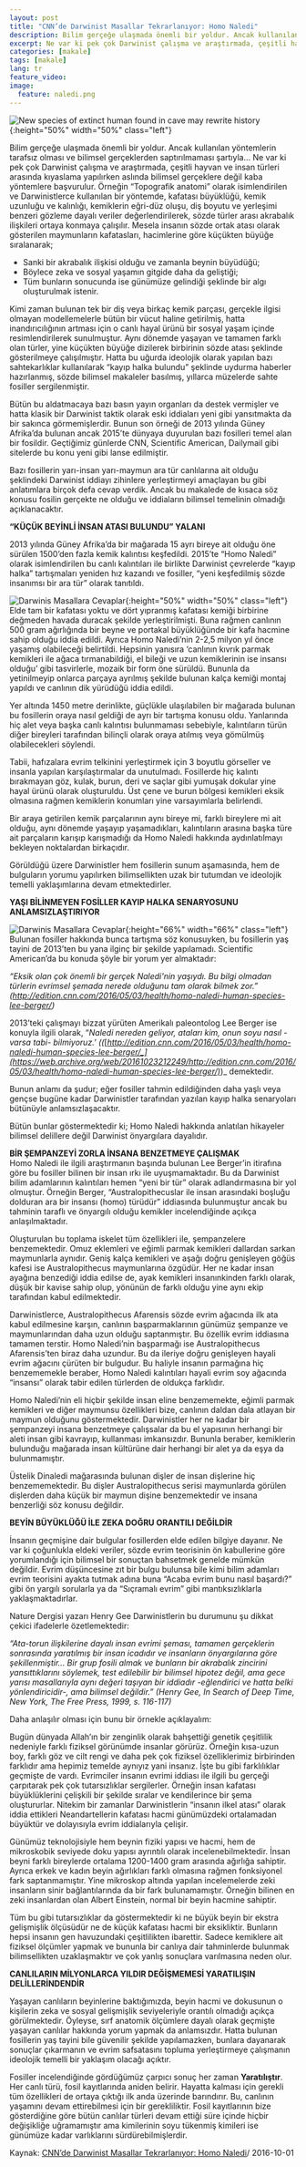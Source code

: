 ```yaml
---
layout: post
title: "CNN’de Darwinist Masallar Tekrarlanıyor: Homo Naledi"
description: Bilim gerçeğe ulaşmada önemli bir yoldur. Ancak kullanılan yöntemlerin tarafsız olması ve bilimsel gerçeklerden saptırılmaması şartıyla... 
excerpt: Ne var ki pek çok Darwinist çalışma ve araştırmada, çeşitli hayvan ve insan türleri arasında kıyaslama yapılırken aslında bilimsel gerçeklere değil kaba yöntemlere başvurulur.
categories: [makale]
tags: [makale]
lang: tr
feature_video: 
image:
  feature: naledi.png
---
```




![New species of extinct human found in cave may rewrite history](/images/Homo-naledi-2.jpg "New species of extinct human found in cave may rewrite history"){:height="50%" width="50%" class="left"}





Bilim gerçeğe ulaşmada önemli bir yoldur. Ancak kullanılan yöntemlerin tarafsız olması ve bilimsel gerçeklerden saptırılmaması şartıyla... Ne var ki pek çok Darwinist çalışma ve araştırmada, çeşitli hayvan ve insan türleri arasında kıyaslama yapılırken aslında bilimsel gerçeklere değil kaba yöntemlere başvurulur. Örneğin “Topografik anatomi” olarak isimlendirilen ve Darwinistlerce kullanılan bir yöntemde, kafatası büyüklüğü, kemik uzunluğu ve kalınlığı, kemiklerin eğri-düz oluşu, diş boyutu ve yerleşimi benzeri gözleme dayalı veriler değerlendirilerek, sözde türler arası akrabalık ilişkileri ortaya konmaya çalışılır. Mesela insanın sözde ortak atası olarak gösterilen maymunların kafatasları, hacimlerine göre küçükten büyüğe sıralanarak;

*   Sanki bir akrabalık ilişkisi olduğu ve zamanla beynin büyüdüğü;
*   Böylece zeka ve sosyal yaşamın gitgide daha da geliştiği;
*   Tüm bunların sonucunda ise günümüze gelindiği şeklinde bir algı oluşturulmak istenir.

Kimi zaman bulunan tek bir diş veya birkaç kemik parçası, gerçekle ilgisi olmayan modellemelerle bütün bir vücut haline getirilmiş, hatta inandırıcılığının artması için o canlı hayal ürünü bir sosyal yaşam içinde resimlendirilerek sunulmuştur. Aynı dönemde yaşayan ve tamamen farklı olan türler, yine küçükten büyüğe dizilerek birbirinin sözde atası şeklinde gösterilmeye çalışılmıştır. Hatta bu uğurda ideolojik olarak yapılan bazı sahtekarlıklar kullanılarak “kayıp halka bulundu” şeklinde uydurma haberler hazırlanmış, sözde bilimsel makaleler basılmış, yıllarca müzelerde sahte fosiller sergilenmiştir.


Bütün bu aldatmacaya bazı basın yayın organları da destek vermişler ve hatta klasik bir Darwinist taktik olarak eski iddiaları yeni gibi yansıtmakta da bir sakınca görmemişlerdir. Bunun son örneği de 2013 yılında Güney Afrika’da bulunan ancak 2015’te dünyaya duyurulan bazı fosilleri temel alan bir fosildir. Geçtiğimiz günlerde CNN, Scientific American, Dailymail gibi sitelerde bu konu yeni gibi lanse edilmiştir.

Bazı fosillerin yarı-insan yarı-maymun ara tür canlılarına ait olduğu şeklindeki Darwinist iddiayı zihinlere yerleştirmeyi amaçlayan bu gibi anlatımlara birçok defa cevap verdik. Ancak bu makalede de kısaca söz konusu fosilin gerçekte ne olduğu ve iddiaların bilimsel temelinin olmadığı açıklanacaktır.

**“KÜÇÜK BEYİNLİ İNSAN ATASI BULUNDU” YALANI**

2013 yılında Güney Afrika’da bir mağarada 15 ayrı bireye ait olduğu öne sürülen 1500’den fazla kemik kalıntısı keşfedildi. 2015’te “Homo Naledi” olarak isimlendirilen bu canlı kalıntıları ile birlikte Darwinist çevrelerde “kayıp halka” tartışmaları yeniden hız kazandı ve fosiller, “yeni keşfedilmiş sözde insanımsı bir ara tür” olarak tanıtıldı.

![Darwinis Masallara Cevaplar](/images/homo-naledi.jpg "Darwinis Masallara Cevaplar"){:height="50%" width="50%" class="left"} 
Elde tam bir kafatası yoktu ve dört yıpranmış kafatası kemiği birbirine değmeden havada duracak şekilde yerleştirilmişti. Buna rağmen canlının 500 gram ağırlığında bir beyne ve portakal büyüklüğünde bir kafa hacmine sahip olduğu iddia edildi. Ayrıca Homo Naledi’nin 2-2,5 milyon yıl önce yaşamış olabileceği belirtildi. Hepsinin yanısıra ‘canlının kıvrık parmak kemikleri ile ağaca tırmanabildiği, el bileği ve uzun kemiklerinin ise insansı olduğu’ gibi tasvirlerle, mozaik bir form öne sürüldü. Bununla da yetinilmeyip onlarca parçaya ayrılmış şekilde bulunan kalça kemiği montaj yapıldı ve canlının dik yürüdüğü iddia edildi.

Yer altında 1450 metre derinlikte, güçlükle ulaşılabilen bir mağarada bulunan bu fosillerin oraya nasıl geldiği de ayrı bir tartışma konusu oldu. Yanlarında hiç alet veya başka canlı kalıntısı bulunmaması sebebiyle, kalıntıların türün diğer bireyleri tarafından bilinçli olarak oraya atılmış veya gömülmüş olabilecekleri söylendi.

Tabii, hafızalara evrim telkinini yerleştirmek için 3 boyutlu görseller ve insanla yapılan karşılaştırmalar da unutulmadı. Fosillerde hiç kalıntı bırakmayan göz, kulak, burun, deri ve saçlar gibi yumuşak dokular yine hayal ürünü olarak oluşturuldu. Üst çene ve burun bölgesi kemikleri eksik olmasına rağmen kemiklerin konumları yine varsayımlarla belirlendi.

Bir araya getirilen kemik parçalarının aynı bireye mi, farklı bireylere mi ait olduğu, aynı dönemde yaşayıp yaşamadıkları, kalıntıların arasına başka türe ait parçaların karışıp karışmadığı da Homo Naledi hakkında aydınlatılmayı bekleyen noktalardan birkaçıdır.

Görüldüğü üzere Darwinistler hem fosillerin sunum aşamasında, hem de bulguların yorumu yapılırken bilimsellikten uzak bir tutumdan ve ideolojik temelli yaklaşımlarına devam etmektedirler.

**YAŞI BİLİNMEYEN FOSİLLER KAYIP HALKA SENARYOSUNU ANLAMSIZLAŞTIRIYOR**


![Darwinis Masallara Cevaplar](/images/30383701.jpg "Darwinis Masallara Cevaplar"){:height="66%" width="66%" class="left"}
Bulunan fosiller hakkında bunca tartışma söz konusuyken, bu fosillerin yaş tayini de 2013’ten bu yana ilginç bir şekilde yapılamadı. Scientific American’da bu konuda şöyle bir yorum yer almaktadır:

_“Eksik olan çok önemli bir gerçek Naledi'nin yaşıydı. Bu bilgi olmadan türlerin evrimsel şemada nerede olduğunu tam olarak bilmek zor.” (http://edition.cnn.com/2016/05/03/health/homo-naledi-human-species-lee-berger/)_

2013’teki çalışmayı bizzat yürüten Amerikalı paleontolog Lee Berger ise konuyla ilgili olarak, “_Naledi nereden geliyor, ataları kim, onun soyu nasıl -varsa tabi- bilmiyoruz.' ((_[_http://edition.cnn.com/2016/05/03/health/homo-naledi-human-species-lee-berger/_](https://web.archive.org/web/20161023212249/http://edition.cnn.com/2016/05/03/health/homo-naledi-human-species-lee-berger/)_)_ demektedir.

Bunun anlamı da şudur; eğer fosiller tahmin edildiğinden daha yaşlı veya gençse bugüne kadar Darwinistler tarafından yazılan kayıp halka senaryoları bütünüyle anlamsızlaşacaktır.

Bütün bunlar göstermektedir ki; Homo Naledi hakkında anlatılan hikayeler bilimsel delillere değil Darwinist önyargılara dayalıdır.

**BİR ŞEMPANZEYİ ZORLA İNSANA BENZETMEYE ÇALIŞMAK**  
Homo Naledi ile ilgili araştırmanın başında bulunan Lee Berger’in itirafına göre bu fosiller bilinen bir insan ırkı ile uyuşmamaktadır. Bu da Darwinist bilim adamlarının kalıntıları hemen “yeni bir tür” olarak adlandırmasına bir yol olmuştur. Örneğin Berger, “Australopithecuslar ile insan arasındaki boşluğu dolduran ara bir insansı (homo) türüdür” iddiasında bulunmuştur ancak bu tahminin taraflı ve önyargılı olduğu kemikler incelendiğinde açıkça anlaşılmaktadır.

Oluşturulan bu toplama iskelet tüm özellikleri ile, şempanzelere benzemektedir. Omuz eklemleri ve eğimli parmak kemikleri dallardan sarkan maymunlarla aynıdır. Geniş kalça kemikleri ve aşağı doğru genişleyen göğüs kafesi ise Australopithecus maymunlarına özgüdür. Her ne kadar insan ayağına benzediği iddia edilse de, ayak kemikleri insanınkinden farklı olarak, düşük bir kavise sahip olup, yönünün de farklı olduğu yine aynı ekip tarafından kabul edilmektedir.

Darwinistlerce, Australopithecus Afarensis sözde evrim ağacında ilk ata kabul edilmesine karşın, canlının başparmaklarının günümüz şempanze ve maymunlarından daha uzun olduğu saptanmıştır. Bu özellik evrim iddiasına tamamen terstir. Homo Naledi’nin başparmağı ise Australopithecus Afarensis’ten biraz daha uzundur. Bu da ileriye doğru genişleyen hayali evrim ağacını çürüten bir bulgudur. Bu haliyle insanın parmağına hiç benzememekle beraber, Homo Naledi kalıntıları hayali evrim soy ağacında “insansı” olarak tabir edilen türlerden de oldukça farklıdır.

Homo Naledi’nin eli hiçbir şekilde insan eline benzememekte, eğimli parmak kemikleri ve diğer maymunsu özellikleri bize, canlının daldan dala atlayan bir maymun olduğunu göstermektedir. Darwinistler her ne kadar bir şempanzeyi insana benzetmeye çalışsalar da bu el yapısının herhangi bir aleti insan gibi kavrayıp, kullanması imkansızdır. Bununla beraber, kemiklerin bulunduğu mağarada insan kültürüne dair herhangi bir alet ya da eşya da bulunmamıştır.

Üstelik Dinaledi mağarasında bulunan dişler de insan dişlerine hiç benzememektedir. Bu dişler Australopithecus serisi maymunlarda görülen dişlerden daha küçük bir maymun dişine benzemektedir ve insana benzerliği söz konusu değildir.

**BEYİN BÜYÜKLÜĞÜ İLE ZEKA DOĞRU ORANTILI DEĞİLDİR**

İnsanın geçmişine dair bulgular fosillerden elde edilen bilgiye dayanır. Ne var ki çoğunlukla eldeki veriler, sözde evrim teorisinin ön kabullerine göre yorumlandığı için bilimsel bir sonuçtan bahsetmek genelde mümkün değildir. Evrim düşüncesine zıt bir bulgu bulunsa bile kimi bilim adamları evrim teorisini ayakta tutmak adına buna “Acaba evrim bunu nasıl başardı?” gibi ön yargılı sorularla ya da “Sıçramalı evrim” gibi mantıksızlıklarla yaklaşmaktadırlar.

Nature Dergisi yazarı Henry Gee Darwinistlerin bu durumunu şu dikkat çekici ifadelerle özetlemektedir:

_“Ata-torun ilişkilerine dayalı insan evrimi şeması, tamamen gerçeklerin sonrasında yaratılmış bir insan icadıdır ve insanların önyargılarına göre şekillenmiştir... Bir grup fosili almak ve bunların bir akrabalık zincirini yansıttıklarını söylemek, test edilebilir bir bilimsel hipotez değil, ama gece yarısı masallarıyla aynı değeri taşıyan bir iddiadır -eğlendirici ve hatta belki yönlendiricidir-, ama bilimsel değildir.” (_Henry Gee, _In Search of Deep Time_, New York, The Free Press, 1999, s. 116-117_)_

Daha anlaşılır olması için bunu bir örnekle açıklayalım:

Bugün dünyada Allah’ın bir zenginlik olarak bahşettiği genetik çeşitlilik nedeniyle farklı fiziksel görünümde insanlar görürüz. Örneğin kısa-uzun boy, farklı göz ve cilt rengi ve daha pek çok fiziksel özelliklerimiz birbirinden farklıdır ama hepimiz temelde aynıyız yani insanız. İşte bu gibi farklılıklar geçmişte de vardı. Evrimciler insanın evrimi iddiası ile ilgili bu gerçeği çarpıtarak pek çok tutarsızlıklar sergilerler. Örneğin insan kafatası büyüklüklerini çelişkili bir şekilde sıralar ve kendilerince bir şema oluştururlar. Nitekim bir zamanlar Darwinistlerin “insanın ilkel atası” olarak iddia ettikleri Neandartellerin kafatası hacmi günümüzdeki ortalamadan büyüktür ve dolayısıyla evrim iddialarıyla çelişir.

Günümüz teknolojisiyle hem beynin fiziki yapısı ve hacmi, hem de mikroskobik seviyede doku yapısı ayrıntılı olarak incelenebilmektedir. İnsan beyni farklı bireylerde ortalama 1200-1400 gram arasında ağırlığa sahiptir. Ayrıca erkek ve kadın beyin ağırlıkları farklı olmasına rağmen fonksiyonel fark saptanmamıştır. Yine mikroskop altında yapılan incelemelerde zeki insanların sinir bağlantılarında da bir fark bulunamamıştır. Örneğin bilinen en zeki insanlardan olan Albert Einstein, normal bir beyin hacmine sahiptir.

Tüm bu gibi tutarsızlıklar da göstermektedir ki ne büyük beyin bir ekstra gelişmişlik ölçüsüdür ne de küçük kafatası hacmi bir eksikliktir. Bunların hepsi insanın gen havuzundaki çeşitlilikten ibarettir. Sadece kemiklere ait fiziksel ölçümler yapmak ve bununla bir canlıya dair tahminlerde bulunmak bilimsellikten uzaklaşmaktır ve çok yanlış sonuçlara varılmasına neden olur.

**CANLILARIN MİLYONLARCA YILDIR DEĞİŞMEMESİ YARATILIŞIN DELİLLERİNDENDİR**

Yaşayan canlıların beyinlerine baktığımızda, beyin hacmi ve dokusunun o kişilerin zeka ve sosyal gelişmişlik seviyeleriyle orantılı olmadığı açıkça görülmektedir. Öyleyse, sırf anatomik ölçümlere dayalı olarak geçmişte yaşayan canlılar hakkında yorum yapmak da anlamsızdır. Hatta bulunan fosillerin yaş tayini bile güvenilir şekilde yapılamazken, bunlara dayanarak sonuçlar çıkarmanın ve evrim safsatasını topluma yerleştirmeye çalışmanın ideolojik temelli bir yaklaşım olacağı açıktır.

Fosiller incelendiğinde gördüğümüz çarpıcı sonuç her zaman **Yaratılıştır**. Her canlı türü, fosil kayıtlarında aniden belirir. Hayatta kalması için gerekli tüm özellikleri de ortaya çıktığı ilk anda üzerinde barındırır. Bu, canlının yaşamını devam ettirebilmesi için bir gerekliliktir. Fosil kayıtlarının bize gösterdiğine göre bütün canlılar türleri devam ettiği süre içinde hiçbir değişikliğe uğramamıştır ama kimilerinin soyu tükenmiş kimileri ise günümüze kadar varlıklarını sürdürebilmişlerdir.



Kaynak: [CNN’de Darwinist Masallar Tekrarlanıyor: Homo Naledi](https://web.archive.org/web/20161023212249/http://www.netcevap.org/makale/231166/CNN%E2%80%99de%20Darwinist%20Masallar%20Tekrarlan%C4%B1yor:%20Homo%20Naledi)/ 2016-10-01

